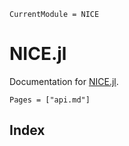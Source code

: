```@meta
CurrentModule = NICE
```

# NICE.jl

Documentation for [NICE.jl](nice.qcdevs.org).

```@contents
Pages = ["api.md"]
```

## Index

```@index
```
